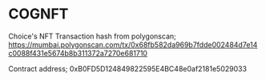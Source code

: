 # COGNFT
Choice's NFT
Transaction hash from polygonscan; https://mumbai.polygonscan.com/tx/0x68fb582da969b7fdde002484d7e14c0088f431e5674b8b311372a7270e681710

Contract address; 0xB0FD5D124849822595E4BC48e0af2181e5029033
